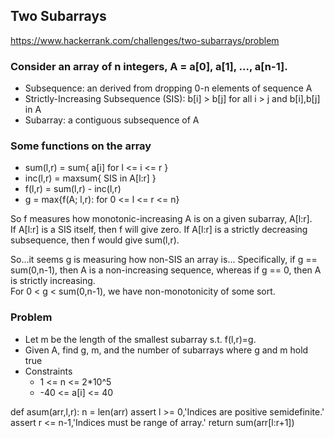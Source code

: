 

## Two Subarrays

https://www.hackerrank.com/challenges/two-subarrays/problem

### Consider an array of n integers, A = a[0], a[1], ..., a[n-1].
* Subsequence: an derived from dropping 0-n elements of sequence A
* Strictly-Increasing Subsequence (SIS): b[i] > b[j] for all i > j and b[i],b[j] in A
* Subarray: a contiguous subsequence of A

### Some functions on the array
* sum(l,r) = sum{ a[i] for l <= i <= r }
* inc(l,r) = maxsum{ SIS in A[l:r] }
* f(l,r) = sum(l,r) - inc(l,r)
* g = max{f(A; l,r): for 0 <= l <= r <= n}

So f measures how monotonic-increasing A is on a given subarray, A[l:r].  
If A[l:r] is a SIS itself, then f will give zero.  If A[l:r] is a strictly
decreasing subsequence, then f would give sum(l,r).  

So...it seems g is measuring how non-SIS an array is... Specifically, if g == sum(0,n-1),
then A is a non-increasing sequence, whereas if g == 0, then A is strictly increasing.  
For 0 < g < sum(0,n-1), we have non-monotonicity of some sort.

### Problem
* Let m be the length of the smallest subarray s.t. f(l,r)=g.  
* Given A, find g, m, and the number of subarrays where g and m hold true
* Constraints
  - 1 <= n <= 2*10^5
  - -40 <= a[i] <= 40
  
  
def asum(arr,l,r):
   n = len(arr)
   assert l >= 0,'Indices are positive semidefinite.'
   assert r <= n-1,'Indices must be range of array.'
   return sum(arr[l:r+1])
